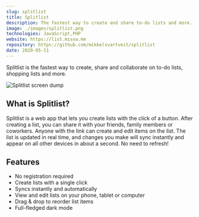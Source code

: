 ```yaml
---
slug: splitlist
title: Splitlist
description: The fastest way to create and share to-do lists and more.
image: ./images/splitlist.png
technologies: JavaScript,PHP
website: https://list.misva.me
repository: https://github.com/mikkelsvartveit/splitlist
date: 2020-05-11
---
```


Splitlist is the fastest way to create, share and collaborate on to-do lists, shopping lists and more.

![Splitlist screen dump](https://user-images.githubusercontent.com/30391413/96385267-14195000-1193-11eb-9bac-760c84b76517.png)

## What is Splitlist?

Splitlist is a web app that lets you create lists with the click of a button. After creating a list, you can share it with your friends, family members or coworkers. Anyone with the link can create and edit items on the list. The list is updated in real time, and changes you make will sync instantly and appear on all other devices in about a second. No need to refresh!

## Features

- No registration required
- Create lists with a single click
- Syncs instantly and automatically
- View and edit lists on your phone, tablet or computer
- Drag & drop to reorder list items
- Full-fledged dark mode

